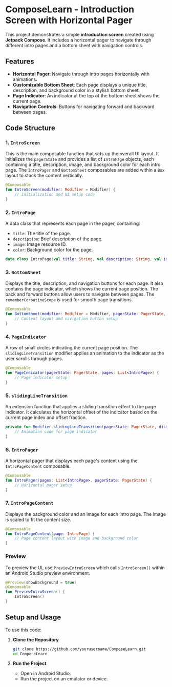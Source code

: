 # ComposeLearn - Introduction Screen with Horizontal Pager

This project demonstrates a simple **introduction screen** created using **Jetpack Compose**. It includes a horizontal pager to navigate through different intro pages and a bottom sheet with navigation controls.

## Features

- **Horizontal Pager**: Navigate through intro pages horizontally with animations.
- **Customizable Bottom Sheet**: Each page displays a unique title, description, and background color in a stylish bottom sheet.
- **Page Indicator**: An indicator at the top of the bottom sheet shows the current page.
- **Navigation Controls**: Buttons for navigating forward and backward between pages.

## Code Structure

### 1. `IntroScreen`
This is the main composable function that sets up the overall UI layout. It initializes the `pagerState` and provides a list of `IntroPage` objects, each containing a title, description, image, and background color for each intro page. The `IntroPager` and `BottomSheet` composables are added within a `Box` layout to stack the content vertically.

```kotlin
@Composable
fun IntroScreen(modifier: Modifier = Modifier) {
    // Initialization and UI setup code
}
```

### 2. `IntroPage`
A data class that represents each page in the pager, containing:
- `title`: The title of the page.
- `description`: Brief description of the page.
- `image`: Image resource ID.
- `color`: Background color for the page.

```kotlin
data class IntroPage(val title: String, val description: String, val image: Int, val color: Color)
```

### 3. `BottomSheet`
Displays the title, description, and navigation buttons for each page. It also contains the page indicator, which shows the current page position. The back and forward buttons allow users to navigate between pages. The `rememberCoroutineScope` is used for smooth page transitions.

```kotlin
@Composable
fun BottomSheet(modifier: Modifier = Modifier, pagerState: PagerState, pages: List<IntroPage>) {
    // Content layout and navigation button setup
}
```

### 4. `PageIndicator`
A row of small circles indicating the current page position. The `slidingLineTransition` modifier applies an animation to the indicator as the user scrolls through pages.

```kotlin
@Composable
fun PageIndicator(pagerState: PagerState, pages: List<IntroPage>) {
    // Page indicator setup
}
```

### 5. `slidingLineTransition`
An extension function that applies a sliding transition effect to the page indicator. It calculates the horizontal offset of the indicator based on the current page index and offset fraction.

```kotlin
private fun Modifier.slidingLineTransition(pagerState: PagerState, distance: Float) = graphicsLayer {
    // Animation code for page indicator
}
```

### 6. `IntroPager`
A horizontal pager that displays each page's content using the `IntroPageContent` composable.

```kotlin
@Composable
fun IntroPager(pages: List<IntroPage>, pagerState: PagerState) {
    // Horizontal pager setup
}
```

### 7. `IntroPageContent`
Displays the background color and an image for each intro page. The image is scaled to fit the content size.

```kotlin
@Composable
fun IntroPageContent(page: IntroPage) {
    // Page content layout with image and background color
}
```

### Preview
To preview the UI, use `PreviewIntroScreen` which calls `IntroScreen()` within an Android Studio preview environment.

```kotlin
@Preview(showBackground = true)
@Composable
fun PreviewIntroScreen() {
    IntroScreen()
}
```

## Setup and Usage

To use this code:

1. **Clone the Repository**
   ```bash
   git clone https://github.com/yourusername/ComposeLearn.git
   cd ComposeLearn
   ```

2. **Run the Project**
    - Open in Android Studio.
    - Run the project on an emulator or device.

